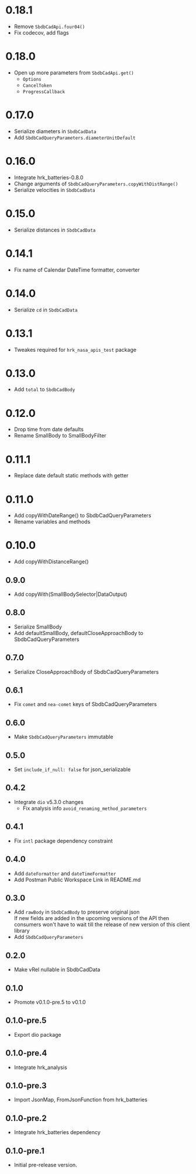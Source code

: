 # 0.18.1

- Remove `SbdbCadApi.four04()`
- Fix codecov, add flags

# 0.18.0

- Open up more parameters from `SbdbCadApi.get()`
  - `Options`
  - `CancelToken`
  - `ProgressCallback`

# 0.17.0

- Serialize diameters in `SbdbCadData`
- Add `SbdbCadQueryParameters.diameterUnitDefault`

# 0.16.0

- Integrate hrk_batteries-0.8.0
- Change arguments of `SbdbCadQueryParameters.copyWithDistRange()`
- Serialize velocities in `SbdbCadData`

# 0.15.0

- Serialize distances in `SbdbCadData`

# 0.14.1

- Fix name of Calendar DateTime formatter, converter

# 0.14.0

- Serialize `cd` in `SbdbCadData`

# 0.13.1

- Tweakes required for `hrk_nasa_apis_test` package

# 0.13.0

- Add `total` to `SbdbCadBody`

# 0.12.0

- Drop time from date defaults
- Rename SmallBody to SmallBodyFilter

# 0.11.1

- Replace date default static methods with getter

# 0.11.0

- Add copyWithDateRange() to SbdbCadQueryParameters
- Rename variables and methods

# 0.10.0

- Add copyWithDistanceRange()

## 0.9.0

- Add copyWith(SmallBodySelector|DataOutput)

## 0.8.0

- Serialize SmallBody
- Add defaultSmallBody, defaultCloseApproachBody to SbdbCadQueryParameters

## 0.7.0

- Serialize CloseApproachBody of SbdbCadQueryParameters

## 0.6.1

- Fix `comet` and `nea-comet` keys of SbdbCadQueryParameters

## 0.6.0

- Make `SbdbCadQueryParameters` immutable

## 0.5.0

- Set `include_if_null: false` for json_serializable

## 0.4.2

- Integrate `dio` v5.3.0 changes
  - Fix analysis info `avoid_renaming_method_parameters`

## 0.4.1

- Fix `intl` package dependency constraint

## 0.4.0

- Add `dateFormatter` and `dateTimeFormatter`
- Add Postman Public Workspace Link in README.md

## 0.3.0

- Add `rawBody` in `SbdbCadBody` to preserve original json  
  If new fields are added in the upcoming versions of the API then consumers 
  won't have to wait till the release of new version of this client library
- Add `SbdbCadQueryParameters`

## 0.2.0

- Make vRel nullable in SbdbCadData

## 0.1.0

- Promote v0.1.0-pre.5 to v0.1.0

## 0.1.0-pre.5

- Export dio package

## 0.1.0-pre.4

- Integrate hrk_analysis

## 0.1.0-pre.3

- Import JsonMap, FromJsonFunction from hrk_batteries

## 0.1.0-pre.2

- Integrate hrk_batteries dependency

## 0.1.0-pre.1

- Initial pre-release version.
